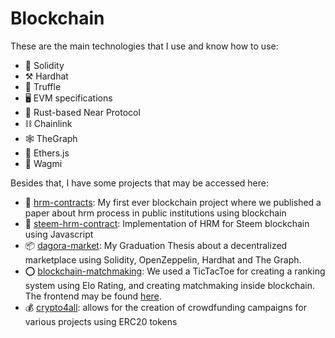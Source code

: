 # Blockchain


These are the main technologies that I use and know how to use:

- 📄 Solidity
- ⚒️ Hardhat
- 🍄 Truffle
- 🖥️ EVM specifications
- 🦀 Rust-based Near Protocol
- ⛓️ Chainlink
- 🕸️ TheGraph
- 🔌 Ethers.js
- 🧪 Wagmi

Besides that, I have some projects that may be accessed here: 

- 💼 [hrm-contracts](https://github.com/flametuner/hrm-contracts): My first ever blockchain project where we published a paper about hrm process in public institutions using blockchain
- 👥 [steem-hrm-contract](https://github.com/flametuner/steem-hrm-contract): Implementation of HRM for Steem blockchain using Javascript
- 📦 [dagora-market](https://github.com/dagoramarket): My Graduation Thesis about a decentralized marketplace using Solidity, OpenZeppelin, Hardhat and The Graph.
- ⭕️ [blockchain-matchmaking](https://github.com/flametuner/blockchain-matchmaking): We used a TicTacToe for creating a ranking system using Elo Rating, and creating matchmaking inside blockchain. The frontend may be found [here](https://github.com/flametuner/eth-tictactoe-react).
- 💰 [crypto4all](https://github.com/flametuner/crypto4all-smartcontracts): allows for the creation of crowdfunding campaigns for various projects using ERC20 tokens
